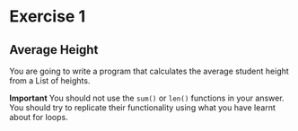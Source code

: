 # Exercise 1
## Average Height

You are going to write a program that calculates the average student height from a List of heights.

**Important** You should not use the `sum()` or `len()` functions in your answer. You should try to replicate their functionality using what you have learnt about for loops.
